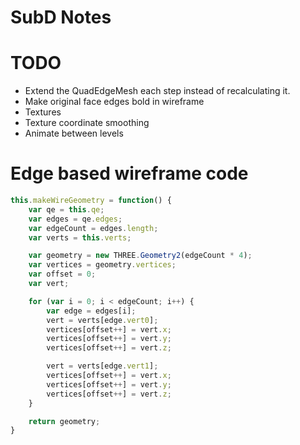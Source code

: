 SubD Notes
==========

# TODO

- Extend the QuadEdgeMesh each step instead of recalculating it.
- Make original face edges bold in wireframe
- Textures
- Texture coordinate smoothing
- Animate between levels

# Edge based wireframe code

```javascript
this.makeWireGeometry = function() {
    var qe = this.qe;
    var edges = qe.edges;
    var edgeCount = edges.length;
    var verts = this.verts;

    var geometry = new THREE.Geometry2(edgeCount * 4);
    var vertices = geometry.vertices;
    var offset = 0;
    var vert;

    for (var i = 0; i < edgeCount; i++) {
        var edge = edges[i];
        vert = verts[edge.vert0];
        vertices[offset++] = vert.x;
        vertices[offset++] = vert.y;
        vertices[offset++] = vert.z;

        vert = verts[edge.vert1];
        vertices[offset++] = vert.x;
        vertices[offset++] = vert.y;
        vertices[offset++] = vert.z;
    }

    return geometry;
}
```

